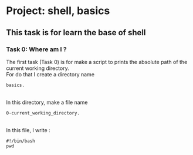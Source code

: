 # Project: shell, basics

## This task is for learn the base of shell

### Task 0: Where am I ?

The first task (Task 0) is for make a script to prints the absolute path of the current working directory.\
For do that I create a directory name 
```
basics.
```
\
In this directory, make a file name
``` 
0-current_working_directory.
```
\
In this file, I write :

```
#!/bin/bash
pwd
```
